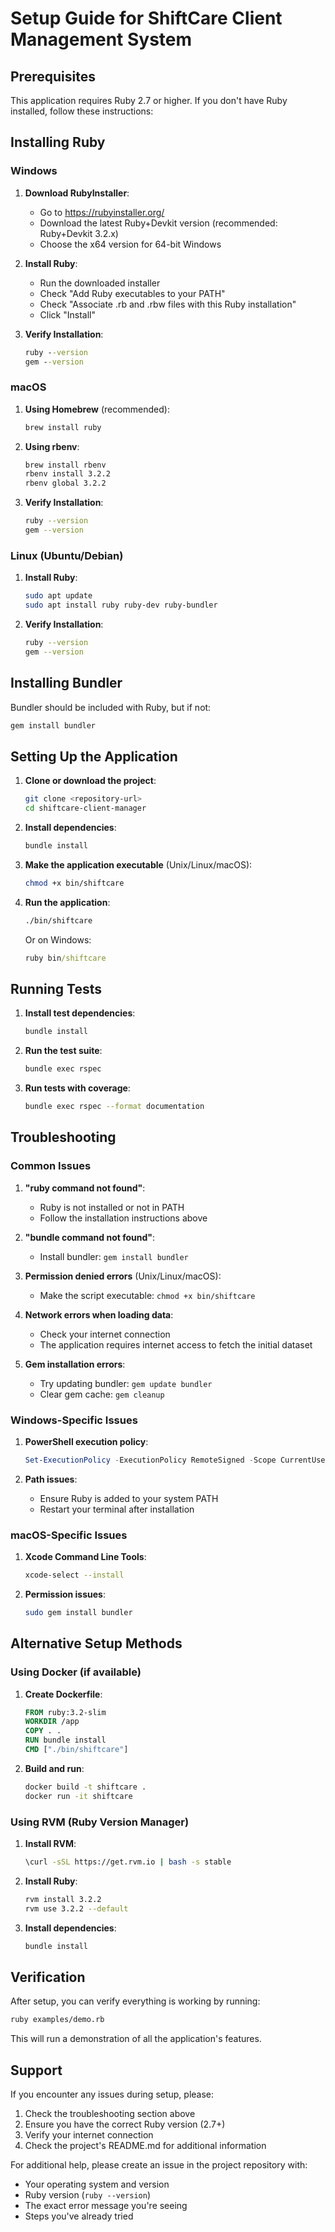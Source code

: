 # Setup Guide for ShiftCare Client Management System

## Prerequisites

This application requires Ruby 2.7 or higher. If you don't have Ruby installed, follow these instructions:

## Installing Ruby

### Windows

1. **Download RubyInstaller**:
   - Go to https://rubyinstaller.org/
   - Download the latest Ruby+Devkit version (recommended: Ruby+Devkit 3.2.x)
   - Choose the x64 version for 64-bit Windows

2. **Install Ruby**:
   - Run the downloaded installer
   - Check "Add Ruby executables to your PATH"
   - Check "Associate .rb and .rbw files with this Ruby installation"
   - Click "Install"

3. **Verify Installation**:
   ```cmd
   ruby --version
   gem --version
   ```

### macOS

1. **Using Homebrew** (recommended):
   ```bash
   brew install ruby
   ```

2. **Using rbenv**:
   ```bash
   brew install rbenv
   rbenv install 3.2.2
   rbenv global 3.2.2
   ```

3. **Verify Installation**:
   ```bash
   ruby --version
   gem --version
   ```

### Linux (Ubuntu/Debian)

1. **Install Ruby**:
   ```bash
   sudo apt update
   sudo apt install ruby ruby-dev ruby-bundler
   ```

2. **Verify Installation**:
   ```bash
   ruby --version
   gem --version
   ```

## Installing Bundler

Bundler should be included with Ruby, but if not:

```bash
gem install bundler
```

## Setting Up the Application

1. **Clone or download the project**:
   ```bash
   git clone <repository-url>
   cd shiftcare-client-manager
   ```

2. **Install dependencies**:
   ```bash
   bundle install
   ```

3. **Make the application executable** (Unix/Linux/macOS):
   ```bash
   chmod +x bin/shiftcare
   ```

4. **Run the application**:
   ```bash
   ./bin/shiftcare
   ```

   Or on Windows:
   ```cmd
   ruby bin/shiftcare
   ```

## Running Tests

1. **Install test dependencies**:
   ```bash
   bundle install
   ```

2. **Run the test suite**:
   ```bash
   bundle exec rspec
   ```

3. **Run tests with coverage**:
   ```bash
   bundle exec rspec --format documentation
   ```

## Troubleshooting

### Common Issues

1. **"ruby command not found"**:
   - Ruby is not installed or not in PATH
   - Follow the installation instructions above

2. **"bundle command not found"**:
   - Install bundler: `gem install bundler`

3. **Permission denied errors** (Unix/Linux/macOS):
   - Make the script executable: `chmod +x bin/shiftcare`

4. **Network errors when loading data**:
   - Check your internet connection
   - The application requires internet access to fetch the initial dataset

5. **Gem installation errors**:
   - Try updating bundler: `gem update bundler`
   - Clear gem cache: `gem cleanup`

### Windows-Specific Issues

1. **PowerShell execution policy**:
   ```powershell
   Set-ExecutionPolicy -ExecutionPolicy RemoteSigned -Scope CurrentUser
   ```

2. **Path issues**:
   - Ensure Ruby is added to your system PATH
   - Restart your terminal after installation

### macOS-Specific Issues

1. **Xcode Command Line Tools**:
   ```bash
   xcode-select --install
   ```

2. **Permission issues**:
   ```bash
   sudo gem install bundler
   ```

## Alternative Setup Methods

### Using Docker (if available)

1. **Create Dockerfile**:
   ```dockerfile
   FROM ruby:3.2-slim
   WORKDIR /app
   COPY . .
   RUN bundle install
   CMD ["./bin/shiftcare"]
   ```

2. **Build and run**:
   ```bash
   docker build -t shiftcare .
   docker run -it shiftcare
   ```

### Using RVM (Ruby Version Manager)

1. **Install RVM**:
   ```bash
   \curl -sSL https://get.rvm.io | bash -s stable
   ```

2. **Install Ruby**:
   ```bash
   rvm install 3.2.2
   rvm use 3.2.2 --default
   ```

3. **Install dependencies**:
   ```bash
   bundle install
   ```

## Verification

After setup, you can verify everything is working by running:

```bash
ruby examples/demo.rb
```

This will run a demonstration of all the application's features.

## Support

If you encounter any issues during setup, please:

1. Check the troubleshooting section above
2. Ensure you have the correct Ruby version (2.7+)
3. Verify your internet connection
4. Check the project's README.md for additional information

For additional help, please create an issue in the project repository with:
- Your operating system and version
- Ruby version (`ruby --version`)
- The exact error message you're seeing
- Steps you've already tried 